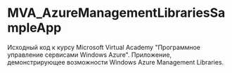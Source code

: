 MVA_AzureManagementLibrariesSampleApp
=====================================

Исходный код к курсу Microsoft Virtual Academy "Программное управление сервисами Windows Azure". Приложение, демонстрирующее возможности Windows Azure Management Libraries.
